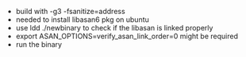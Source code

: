 - build with -g3 -fsanitize=address 
- needed to install libasan6 pkg on ubuntu
- use ldd ./newbinary to check if the libasan is linked properly
- export ASAN_OPTIONS=verify_asan_link_order=0 might be required
- run the binary
